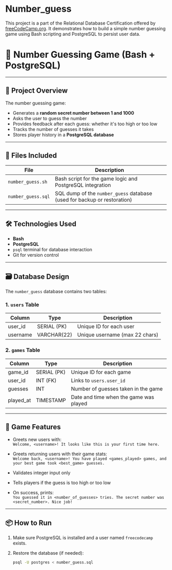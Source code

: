 # Number_guess
This project is a part of the Relational Database Certification offered by [freeCodeCamp.org](https://www.freecodecamp.org/). It demonstrates how to build a simple number guessing game using Bash scripting and PostgreSQL to persist user data.
# 🎯 Number Guessing Game (Bash + PostgreSQL)


---

## 📌 Project Overview

The number guessing game:
- Generates a **random secret number between 1 and 1000**
- Asks the user to guess the number
- Provides feedback after each guess: whether it's too high or too low
- Tracks the number of guesses it takes
- Stores player history in a **PostgreSQL database**

---

## 📁 Files Included

| File               | Description |
|--------------------|-------------|
| `number_guess.sh`  | Bash script for the game logic and PostgreSQL integration |
| `number_guess.sql` | SQL dump of the `number_guess` database (used for backup or restoration) |

---

## 🛠️ Technologies Used

- **Bash**
- **PostgreSQL**
- `psql` terminal for database interaction
- Git for version control

---

## 🗃️ Database Design

The `number_guess` database contains two tables:

### 1. `users` Table

| Column     | Type         | Description                     |
|------------|--------------|---------------------------------|
| user_id    | SERIAL (PK)  | Unique ID for each user         |
| username   | VARCHAR(22)  | Unique username (max 22 chars)  |

### 2. `games` Table

| Column     | Type         | Description                             |
|------------|--------------|-----------------------------------------|
| game_id    | SERIAL (PK)  | Unique ID for each game                 |
| user_id    | INT (FK)     | Links to `users.user_id`                |
| guesses    | INT          | Number of guesses taken in the game     |
| played_at  | TIMESTAMP    | Date and time when the game was played  |

---

## 🧪 Game Features

- Greets new users with:  
  `Welcome, <username>! It looks like this is your first time here.`

- Greets returning users with their game stats:  
  `Welcome back, <username>! You have played <games_played> games, and your best game took <best_game> guesses.`

- Validates integer input only  
- Tells players if the guess is too high or too low  
- On success, prints:  
  `You guessed it in <number_of_guesses> tries. The secret number was <secret_number>. Nice job!`

---

## 📦 How to Run

1. Make sure PostgreSQL is installed and a user named `freecodecamp` exists.
2. Restore the database (if needed):

   ```bash
   psql -U postgres < number_guess.sql
